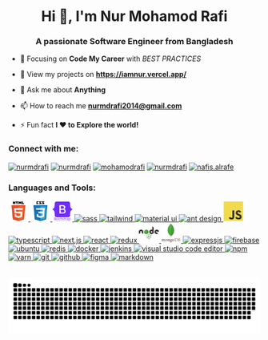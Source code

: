 <h1 align="center">Hi 👋, I'm Nur Mohamod Rafi</h1>
<h3 align="center">A passionate Software Engineer from Bangladesh</h3>

- 🎯 Focusing on **Code My Career** with *BEST PRACTICES*

- 🐼 View my projects on **https://iamnur.vercel.app/**

- 💬 Ask me about **Anything**

- 📫 How to reach me **nurmdrafi2014@gmail.com**

- ⚡ Fun fact **I ❤ to Explore the world!**

<h3 align="left">Connect with me:</h3>
<p align="left">
<a href="https://stackoverflow.com/users/15497939/nurmdrafi" target="blank"><img align="center" src="https://upload.wikimedia.org/wikipedia/commons/thumb/e/ef/Stack_Overflow_icon.svg/768px-Stack_Overflow_icon.svg.png" alt="nurmdrafi" height="40" width="40" /></a> 
<a href="https://linkedin.com/in/nurmdrafi" target="blank"><img align="center" src="https://raw.githubusercontent.com/rahuldkjain/github-profile-readme-generator/master/src/images/icons/Social/linked-in-alt.svg" alt="nurmdrafi" height="30" width="40" /></a>
<a href="https://twitter.com/mohamodrafi" target="blank"><img align="center" src="https://raw.githubusercontent.com/rahuldkjain/github-profile-readme-generator/master/src/images/icons/Social/twitter.svg" alt="mohamodrafi" height="30" width="40" /></a>
<a href="https://codepen.io/nurmdrafi" target="blank"><img align="center" src="https://raw.githubusercontent.com/rahuldkjain/github-profile-readme-generator/master/src/images/icons/Social/codepen.svg" alt="nurmdrafi" height="30" width="40" /></a>
<a href="https://fb.com/nafis.alrafe" target="blank"><img align="center" src="https://raw.githubusercontent.com/rahuldkjain/github-profile-readme-generator/master/src/images/icons/Social/facebook.svg" alt="nafis.alrafe" height="30" width="40" /></a>
</p>

<h3 align="left">Languages and Tools:</h3>
 <p align="left">
<!-- HTML -->
  <a href="https://www.w3.org/html/" target="_blank"> <img src="https://raw.githubusercontent.com/devicons/devicon/master/icons/html5/html5-original-wordmark.svg" alt="html5" width="40" height="40"/> </a>
<!-- CSS -->
 <a href="https://www.w3schools.com/css/" target="_blank"> <img src="https://raw.githubusercontent.com/devicons/devicon/master/icons/css3/css3-original-wordmark.svg" alt="css3" width="40" height="40"/> </a>
<!-- Bootstrap -->
 <a href="https://getbootstrap.com" target="_blank"> <img src="https://raw.githubusercontent.com/devicons/devicon/master/icons/bootstrap/bootstrap-plain-wordmark.svg" alt="bootstrap" width="40" height="40"/> </a>
<!-- Sass -->
 <a href="https://sass-lang.com/" target="_blank"> <img src="https://cdn.jsdelivr.net/gh/devicons/devicon/icons/sass/sass-original.svg" alt="sass" width="40" height="40"/> </a>
<!-- Tailwind CSS -->
 <a href="https://tailwindcss.com/" target="_blank" rel="noreferrer"> <img src="https://www.vectorlogo.zone/logos/tailwindcss/tailwindcss-icon.svg" alt="tailwind" width="40" height="40"/> </a>
<!-- Material UI -->
  <a href="https://mui.com/" target="_blank" rel="noreferrer"> <img src="https://cdn.jsdelivr.net/gh/devicons/devicon/icons/materialui/materialui-original.svg" alt="material ui" width="40" height="40"/> </a>
 <!-- Ant Design -->
  <a href="https://ant.design/" target="_blank"> <img src="https://gw.alipayobjects.com/zos/rmsportal/KDpgvguMpGfqaHPjicRK.svg" alt="ant design" width="40" height="40"/> </a>
<!-- JavaScript -->
   <a href="https://developer.mozilla.org/en-US/docs/Web/JavaScript" target="_blank"> <img src="https://raw.githubusercontent.com/devicons/devicon/master/icons/javascript/javascript-original.svg" alt="javascript" width="40" height="40"/> </a>
<!-- TypeScript -->
  <a href="https://www.typescriptlang.org/" target="_blank"> <img src="https://cdn.jsdelivr.net/gh/devicons/devicon/icons/typescript/typescript-original.svg" alt="typescript" width="40" height="40"/> </a>
<!-- Next.js -->
   <a href="https://nextjs.org/" target="_blank"> <img src="https://cdn.jsdelivr.net/gh/devicons/devicon/icons/nextjs/nextjs-original-wordmark.svg" alt="next.js" width="40" height="40"/> </a>
<!-- React -->
  <a href="https://reactjs.org/" target="_blank"> <img src="https://cdn.jsdelivr.net/gh/devicons/devicon/icons/react/react-original.svg" alt="react" width="40" height="40"/> </a>
<!-- Redux -->
  <a href="https://redux.js.org/" target="_blank" rel="noreferrer"> <img src="https://cdn.jsdelivr.net/gh/devicons/devicon/icons/redux/redux-original.svg" alt="redux" width="40" height="40"/> </a>
<!-- Node.js -->
   <a href="https://nodejs.org" target="_blank"> <img src="https://raw.githubusercontent.com/devicons/devicon/master/icons/nodejs/nodejs-original-wordmark.svg" alt="nodejs" width="40" height="40"/> </a> 
<!-- MongoDB -->
 <a href="https://www.mongodb.com/" target="_blank"> <img src="https://raw.githubusercontent.com/devicons/devicon/master/icons/mongodb/mongodb-original-wordmark.svg" alt="mongodb" width="40" height="40"/> </a>
<!-- Express.js -->
 <a href="https://expressjs.com/" target="_blank"> <img src="https://cdn.jsdelivr.net/gh/devicons/devicon/icons/express/express-original.svg" alt="expressjs" width="40" height="40"/> </a>
<!-- Firebase -->
 <a href="https://firebase.google.com/" target="_blank" rel="noreferrer"> <img src="https://www.vectorlogo.zone/logos/firebase/firebase-icon.svg" alt="firebase" width="40" height="40"/> </a>
<!-- Ubuntu -->
  <a href="https://ubuntu.com/" target="_blank" rel="noreferrer"> <img src="https://cdn.jsdelivr.net/gh/devicons/devicon/icons/ubuntu/ubuntu-plain.svg" alt="ubuntu" width="40" height="40"/> </a>
<!-- Radis -->
 <a href="https://redis.io/" target="_blank" rel="noreferrer"> <img src="https://cdn.jsdelivr.net/gh/devicons/devicon/icons/redis/redis-original.svg" alt="redis" width="40" height="40"/> </a>
<!-- Docker -->
  <a href="https://www.docker.com/" target="_blank" rel="noreferrer"> <img src="https://cdn.jsdelivr.net/gh/devicons/devicon/icons/docker/docker-original-wordmark.svg" alt="docker" width="40" height="40"/> </a>
<!-- Jenkins  -->
  <a href="https://www.jenkins.io/" target="_blank" rel="noreferrer"> <img src="https://cdn.jsdelivr.net/gh/devicons/devicon/icons/jenkins/jenkins-original.svg" alt="jenkins" width="40" height="40"/> </a>
<!-- VS Code -->
 <a href="https://code.visualstudio.com/" target="_blank"> <img src="https://cdn.jsdelivr.net/gh/devicons/devicon/icons/vscode/vscode-original.svg" alt="visual studio code editor" width="40" height="40"/> </a>
<!-- NPM -->
 <a href="https://www.npmjs.com/" target="_blank"> <img src="https://cdn.jsdelivr.net/gh/devicons/devicon/icons/npm/npm-original-wordmark.svg" alt="npm" width="40" height="40"/> </a>
<!-- Yarn -->
 <a href="https://yarnpkg.com/" target="_blank"> <img src="https://cdn.jsdelivr.net/gh/devicons/devicon/icons/yarn/yarn-original.svg" alt="yarn" width="40" height="40"/> </a>
<!-- Git -->
 <a href="https://git-scm.com/" target="_blank"> <img src="https://www.vectorlogo.zone/logos/git-scm/git-scm-icon.svg" alt="git" width="40" height="40"/> 
 </a> 
<!-- Git Hub -->
 <a href="https://github.com/" target="_blank"> <img src="https://cdn.jsdelivr.net/gh/devicons/devicon/icons/github/github-original-wordmark.svg" alt="github" width="40" height="40"/> 
 </a>
<!-- Figma -->
 <a href="https://www.figma.com/" target="_blank"> <img src="https://cdn.jsdelivr.net/gh/devicons/devicon/icons/figma/figma-original.svg" alt="figma" width="40" height="40"/> </a>
<!-- Markdown -->
 <a href="https://www.markdownguide.org/" target="_blank"> <img src="https://cdn.jsdelivr.net/gh/devicons/devicon/icons/markdown/markdown-original.svg" alt="markdown" width="40" height="40"/> </a>
 
 
 <br/>
 <br/>
 <br/>
<!-- Language States -->
<!-- <img src="https://github-readme-stats.vercel.app/api/top-langs/?username=nurmdrafi" alt="nurmdrafi" /> -->
<!-- 
 [![Top Langs](https://github-readme-stats-nurmdrafi.vercel.app/api/top-langs/?username=nurmdrafi&langs_count=6&show_icons=true)](https://github.com/nurmdrafi/github-readme-stats)
--> 

<picture>
  <source media="(prefers-color-scheme: dark)" srcset="https://raw.githubusercontent.com/nurmdrafi/nurmdrafi/output/github-contribution-grid-snake-dark.svg">
  <source media="(prefers-color-scheme: light)" srcset="https://raw.githubusercontent.com/nurmdrafi/nurmdrafi/output/github-contribution-grid-snake.svg">
  <img alt="github contribution grid snake animation" src="https://raw.githubusercontent.com/nurmdrafi/nurmdrafi/output/github-contribution-grid-snake.svg">
</picture>

